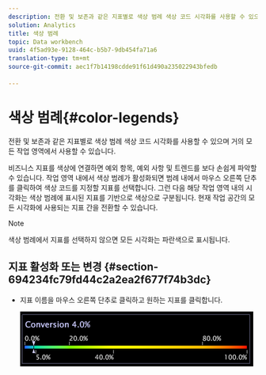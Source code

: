 ```yaml
---
description: 전환 및 보존과 같은 지표별로 색상 범례 색상 코드 시각화를 사용할 수 있으며 거의 모든 작업 영역에서 사용할 수 있습니다.
solution: Analytics
title: 색상 범례
topic: Data workbench
uuid: 4f5ad93e-9128-464c-b5b7-9db454fa71a6
translation-type: tm+mt
source-git-commit: aec1f7b14198cdde91f61d490a235022943bfedb

---
```



# 색상 범례{#color-legends}

전환 및 보존과 같은 지표별로 색상 범례 색상 코드 시각화를 사용할 수 있으며 거의 모든 작업 영역에서 사용할 수 있습니다.

비즈니스 지표를 색상에 연결하면 예외 항목, 예외 사항 및 트렌드를 보다 손쉽게 파악할 수 있습니다. 작업 영역 내에서 색상 범례가 활성화되면 범례 내에서 마우스 오른쪽 단추를 클릭하여 색상 코드를 지정할 지표를 선택합니다. 그런 다음 해당 작업 영역 내의 시각화는 색상 범례에 표시된 지표를 기반으로 색상으로 구분됩니다. 현재 작업 공간의 모든 시각화에 사용되는 지표 간을 전환할 수 있습니다.

>[!NOTE]
>
>색상 범례에서 지표를 선택하지 않으면 모든 시각화는 파란색으로 표시됩니다.

## 지표 활성화 또는 변경 {#section-694234fc79fd44c2a2ea2f677f74b3dc}

* 지표 이름을 마우스 오른쪽 단추로 클릭하고 원하는 지표를 클릭합니다.

   ![](assets/lgd_ColorLegend.png)

